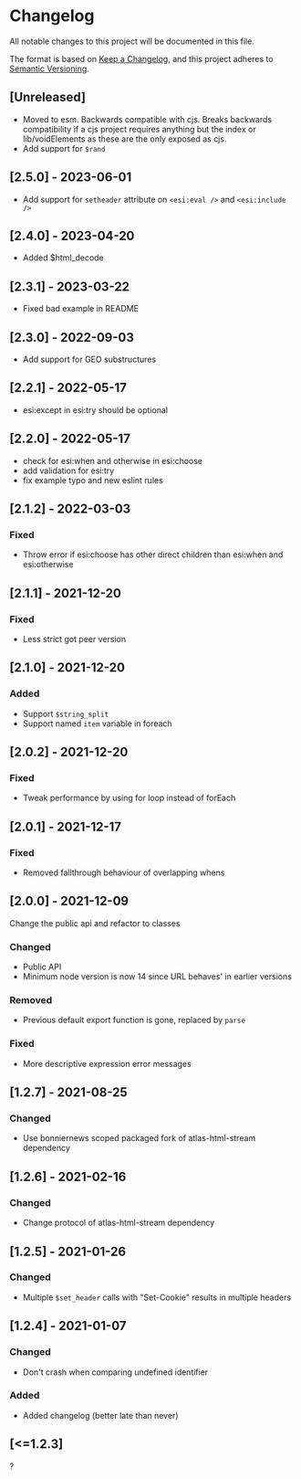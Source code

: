 Changelog
=========

All notable changes to this project will be documented in this file.

The format is based on [Keep a Changelog](https://keepachangelog.com/en/1.0.0/),
and this project adheres to [Semantic Versioning](https://semver.org/spec/v2.0.0.html).

## [Unreleased]

- Moved to esm. Backwards compatible with cjs. Breaks backwards compatibility if a cjs project requires anything
  but the index or lib/voidElements as these are the only exposed as cjs.
- Add support for `$rand`

## [2.5.0] - 2023-06-01

- Add support for `setheader` attribute on `<esi:eval />` and `<esi:include />`

## [2.4.0] - 2023-04-20

- Added $html_decode

## [2.3.1] - 2023-03-22

- Fixed bad example in README

## [2.3.0] - 2022-09-03

- Add support for GEO substructures

## [2.2.1] - 2022-05-17

- esi:except in esi:try should be optional

## [2.2.0] - 2022-05-17

- check for esi:when and otherwise in esi:choose
- add validation for esi:try
- fix example typo and new eslint rules

## [2.1.2] - 2022-03-03

### Fixed
- Throw error if esi:choose has other direct children than esi:when and esi:otherwise

## [2.1.1] - 2021-12-20

### Fixed
- Less strict got peer version

## [2.1.0] - 2021-12-20

### Added
- Support `$string_split`
- Support named `item` variable in foreach

## [2.0.2] - 2021-12-20

### Fixed
- Tweak performance by using for loop instead of forEach

## [2.0.1] - 2021-12-17

### Fixed
- Removed fallthrough behaviour of overlapping whens

## [2.0.0] - 2021-12-09

Change the public api and refactor to classes

### Changed
- Public API
- Minimum node version is now 14 since URL behaves' in earlier versions

### Removed
- Previous default export function is gone, replaced by `parse`

### Fixed
- More descriptive expression error messages

## [1.2.7] - 2021-08-25
### Changed
- Use bonniernews scoped packaged fork of atlas-html-stream dependency

## [1.2.6] - 2021-02-16
### Changed
- Change protocol of atlas-html-stream dependency

## [1.2.5] - 2021-01-26
### Changed
- Multiple `$set_header` calls with "Set-Cookie" results in multiple headers

## [1.2.4] - 2021-01-07
### Changed
- Don't crash when comparing undefined identifier

### Added
- Added changelog (better late than never)

## [<=1.2.3]
?
